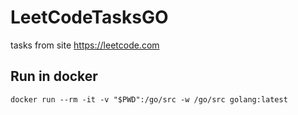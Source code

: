 # LeetCodeTasksGO
tasks from site https://leetcode.com

<h2>Run in docker</h2>

```
docker run --rm -it -v "$PWD":/go/src -w /go/src golang:latest
```